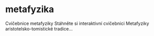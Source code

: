 # metafyzika
Cvičebnice metafyziky
Stáhněte si interaktivní cvičebnici Metafyziky aristotelsko-tomistické tradice... 
